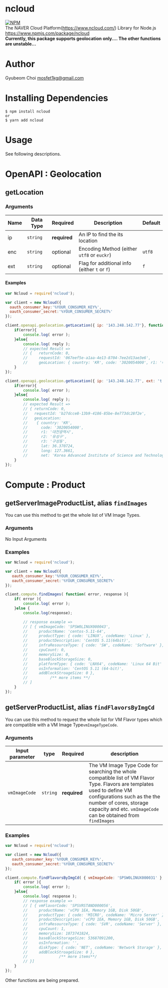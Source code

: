 ncloud
=======
[![NPM](https://nodei.co/npm/ncloud.png?compact=true)](https://nodei.co/npm/ncloud/)  
The NAVER Cloud Platform(https://www.ncloud.com/) Library for Node.js  
https://www.npmjs.com/package/ncloud  
**Currently, this package supports geolocation only.... The other functions are unstable...**

# Author
Gyubeom Choi <mosfet1kg@gmail.com>

# Installing Dependencies
```
$ npm install ncloud
or
$ yarn add ncloud
```

# Usage
See following descriptions.
# OpenAPI : Geolocation
## getLocation
### Arguments
| Name | Data Type | Required | Description                | Default |
|------|-----------|----------|----------------------------|---------|
| ip   | `string`  | <b>required</b> | An IP to find the its location |         |
| enc  | `string`  | optional | Encoding Method (either `utf8` or `euckr`) | `utf8`  |
| ext  | `string`  | optional | Flag for additional info (either `t` or `f`) | `f`   |


#### Examples
```javascript
var Ncloud = require('ncloud');

var client = new Ncloud({
  oauth_consumer_key:'%YOUR_CONSUMER_KEY%',
  oauth_consumer_secret:'%YOUR_CONSUMER_SECRET%'
});

client.openapi.geolocation.getLocation({ ip: '143.248.142.77'}, function( error, reply ){
    if(error){
        console.log( error );
    }else{
        console.log( reply );
        // expected Result =>
        // {   returnCode: 0,
        //     requestId: '067eef5e-a1aa-4e13-8704-7ee2d13ae3e6',
        //     geoLocation: { country: 'KR', code: '3020054000', r1: '대전광역시', r2: '유성구' } }
    }
});

client.openapi.geolocation.getLocation({ ip: '143.248.142.77', ext: 't'}, function( error, reply ){
    if(error){
        console.log( error );
    }else{
        console.log( reply );
        // expected Result =>
        // { returnCode: 0,
        //   requestId: 'b27dcce8-13b9-4186-85be-8e773dc28f2e',
        //   geoLocation:
        //    { country: 'KR',
        //      code: '3020054000',
        //      r1: '대전광역시',
        //      r2: '유성구',
        //      r3: '구성동',
        //      lat: 36.370724,
        //      long: 127.3661,
        //      net: 'Korea Advanced Institute of Science and Technology' } }
    }
});
```


# Compute : Product  
## getServerImageProductList, alias `findImages` 
You can use this method to get the whole list of VM Image Types.

### Arguments  
 No Input Arguments
 
### Examples  
```javascript
var Ncloud = require('ncloud');

var client = new Ncloud({
   oauth_consumer_key:'%YOUR_CONSUMER_KEY%',
   oauth_consumer_secret:'%YOUR_CONSUMER_SECRET%'
});

client.compute.findImages( function( error, response ){
    if( error ){
        console.log( error );
    }else {
        console.log(response);

        // response example =>
        // [ { vmImageCode: 'SPSW0LINUX000043',
        //     productName: 'centos-5.11-64',
        //     productType: { code: 'LINUX', codeName: 'Linux' },
        //     productDescription: 'CentOS 5.11(64bit)',
        //     infraResourceType: { code: 'SW', codeName: 'Software' },
        //     cpuCount: 0,
        //     memorySize: 0,
        //     baseBlockStorageSize: 0,
        //     platformType: { code: 'LNX64', codeName: 'Linux 64 Bit' },
        //     osInformation: 'CentOS 5.11 (64-bit)',
        //     addBlockStroageSize: 0 },
        //          /** more items **/
        // ]
    }
});
```


## getServerProductList, alias `findFlavorsByImgCd`  
You can use this method to request the whole list for VM Flavor types which are compatible with a VM Image Type`vmImageTypeCode`.  

### Arguments  

| Input parameter   | type       | Required    | description |
|-------------------|------------|-------------|-------------|
| `vmImageCode` | `string`   | **required**|  The VM Image Type Code for searching the whole compatible list of VM Flavor Type. Flavors are templates used to define VM configurations such as the the number of cores, storage capacity and etc. `vmImageCode` can be obtained from `findImages`|

### Examples  
```javascript
var Ncloud = require('ncloud');

var client = new Ncloud({
   oauth_consumer_key:'%YOUR_CONSUMER_KEY%',
   oauth_consumer_secret:'%YOUR_CONSUMER_SECRET%'
});

client.compute.findFlavorsByImgCd( { vmImageCode: 'SPSW0LINUX000031' }, function( error, response ){
    if( error ){
        console.log( error );
    }else{
        console.log( response );
        // response example =>
        // [ { vmFlavorCode: 'SPSVRSTAND000056',
        //     productName: 'vCPU 1EA, Memory 1GB, Disk 50GB',
        //     productType: { code: 'MICRO', codeName: 'Micro Server' },
        //     productDescription: 'vCPU 1EA, Memory 1GB, Disk 50GB',
        //     infraResourceType: { code: 'SVR', codeName: 'Server' },
        //     cpuCount: 1,
        //     memorySize: 1073741824,
        //     baseBlockStorageSize: 53687091200,
        //     osInformation: '',
        //     diskType: { code: 'NET', codeName: 'Network Storage' },
        //     addBlockStroageSize: 0 },
        //              /** more items**/
        // }]
    }
});
```
Other functions are being prepared.
